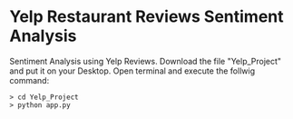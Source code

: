 # Yelp Restaurant Reviews Sentiment Analysis
Sentiment Analysis using Yelp Reviews. 
Download the file "Yelp_Project" and put it on your Desktop. 
Open terminal and execute the follwig command:

	> cd Yelp_Project
	> python app.py
